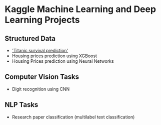 # Kaggle Machine Learning and Deep Learning Projects

## Structured Data
* ['Titanic survival prediction'](https://github.com/SurawutK/Kaggle-Projects/blob/main/titanic-survival-prediction/titanic_binary_classification_problem.ipynb)
* Housing prices prediction using XGBoost
* Housing Prices prediction using Neural Networks

## Computer Vision Tasks
* Digit recognition using CNN

## NLP Tasks
* Research paper classification (multilabel text classification)
